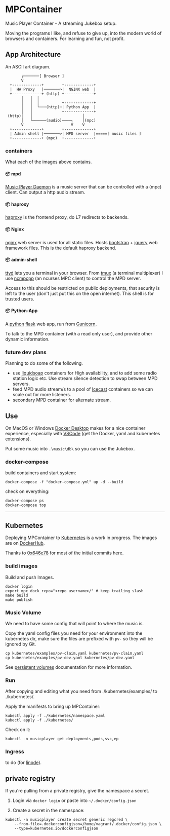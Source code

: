 # MPContainer

Music Player Container - A streaming Jukebox setup.

Moving the programs I like, and refuse to give up, into the modern world of browsers and containers. For learning and fun, not profit.

## App Architecture

An ASCII art diagram.

```code
       ┌───────[ Browser ]                                    
       V                                                      
  +-------------+        +-------------+                      
  |  HA Proxy   |───────>|  NGINX web  |                      
  +-------------+ (http) +-------------+                      
       │   │  │                                               
       │   │  │          +-------------+                      
       │   │  └───(http)─| Python App  |                      
       │   │             +-------------+                      
 (http)│   │                      │                           
       │   └──────(audio)────┐    │(mpc)                      
       V                     V    V                           
  +-------------+        +-------------+                      
  | Admin shell |───────>| MPD server  |=====[ music files ]  
  +-------------+ (mpc)  +-------------+                      
```

### containers

What each of the images above contains.

#### 📦 mpd

[Music Player Daemon](https://www.musicpd.org/) is a music server that can be controlled with a (mpc) client. Can output a http audio stream.

#### 📦 haproxy

[haproxy](https://www.haproxy.org/) is the frontend proxy, do L7 redirects to backends.

#### 📦 Nginx

[nginx](https://www.nginx.com/) web server is used for all static files. Hosts [bootstrap](https://getbootstrap.com/) + [jquery](https://jquery.com/) web framework files. This is the default haproxy backend.

#### 📦 admin-shell

[ttyd](https://tsl0922.github.io/ttyd/) lets you a terminal in your browser. From [tmux](https://github.com/tmux/tmux) (a terminal multiplexer) I use [ncmpcpp](https://rybczak.net/ncmpcpp/) (an ncurses MPC client) to control the MPD server.

Access to this should be restricted on public deployments, that security is left to the user (don't just put this on the open internet). This shell is for trusted users.

#### 📦 Python-App

A [python](https://www.python.org/) [flask](https://flask.palletsprojects.com/en/1.1.x/) web app, run from [Gunicorn](https://gunicorn.org/).

To talk to the MPD container (with a read only user), and provide other dynamic information.

### future dev plans

Planning to do some of the following.

* use [liquidsoap](https://www.liquidsoap.info/) containers for High availability, and to add some radio station logic etc. Use stream silence detection to swap between MPD servers.
* feed MPD audio stream/s to a pool of [Icecast](https://icecast.org/) containers so we can scale out for more listeners.
* secondary MPD container for alternate stream.

## Use

On MacOS or Windows [Docker Desktop](https://www.docker.com/products/docker-desktop) makes for a nice container experience, especially with [VSCode](https://code.visualstudio.com/) (get the Docker, yaml and kubernetes extensions).

Put some music into `.\music\db\` so you can use the Jukebox.

### docker-compose

build containers and start system:

```shell
docker-compose -f "docker-compose.yml" up -d --build
```

check on everything:

```shell
docker-compose ps
docker-compose top
```

---

## Kubernetes

Deploying MPContainer to [Kubernetes](https://kubernetes.io/) is a work in progress. The images are on [DockerHub](https://hub.docker.com/u/crgm).

Thanks to [0x646e78](https://github.com/0x646e78) for most of the initial commits here.

### build images

Build and push Images.

```shell
docker login
export mpc_dock_repo="<repo username>/" # keep trailing slash
make build
make publish
```

### Music Volume

We need to have some config that will point to where the music is.

Copy the yaml config files you need for your environment into the kubernetes dir, make sure the files are prefixed with `pv-` so they will be ignored by Git.

```shell
cp kubernetes/examples/pv-claim.yaml kubernetes/pv-claim.yaml
cp kubernetes/examples/pv-dev.yaml kubernetes/pv-dev.yaml
```

See [persistent volumes](https://kubernetes.io/docs/concepts/storage/persistent-volumes/) documentation for more information.

### Run

After copying and editing what you need from ./kubernetes/examples/ to ./kubernetes/.

Apply the manifests to bring up MPContainer:

```shell
kubectl apply -f ./kubernetes/namespace.yaml
kubectl apply -f ./kubernetes/
```

Check on it:

```shell
kubectl -n musicplayer get deployments,pods,svc,ep
```

### Ingress

to do (for [linode](https://www.linode.com/products/kubernetes/)).

## private registry

If you're pulling from a private registry, give the namespace a secret.

1) Login via `docker login` or paste into `~/.docker/config.json`

2) Create a secret in the namespace:

```shell
kubectl -n musicplayer create secret generic regcred \
    --from-file=.dockerconfigjson=/home/vagrant/.docker/config.json \
    --type=kubernetes.io/dockerconfigjson
```
